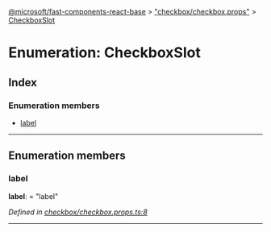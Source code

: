 [@microsoft/fast-components-react-base](../README.md) > ["checkbox/checkbox.props"](../modules/_checkbox_checkbox_props_.md) > [CheckboxSlot](../enums/_checkbox_checkbox_props_.checkboxslot.md)

# Enumeration: CheckboxSlot

## Index

### Enumeration members

* [label](_checkbox_checkbox_props_.checkboxslot.md#label)

---

## Enumeration members

<a id="label"></a>

###  label

**label**:  = "label"

*Defined in [checkbox/checkbox.props.ts:8](https://github.com/Microsoft/fast-dna/blob/164dd3ca/packages/fast-components-react-base/src/checkbox/checkbox.props.ts#L8)*

___

